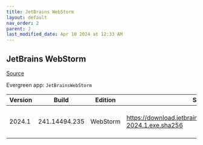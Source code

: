 ```yaml
---
title: JetBrains WebStorm
layout: default
nav_order: 2
parent: J
last_modified_date: Apr 10 2024 at 12:33 AM
---
```


## JetBrains WebStorm

[Source](https://www.jetbrains.com/webstorm)

Evergreen app: `JetBrainsWebStorm`

| Version | Build         | Edition  | Sha256                                                             | Date     | Size      | Type | URI                                                                                                                        |
| ------- | ------------- | -------- | ------------------------------------------------------------------ | -------- | --------- | ---- | -------------------------------------------------------------------------------------------------------------------------- |
| 2024.1  | 241.14494.235 | WebStorm | https://download.jetbrains.com/webstorm/WebStorm-2024.1.exe.sha256 | 4/4/2024 | 602454568 | exe  | [https://download.jetbrains.com/webstorm/WebStorm-2024.1.exe](https://download.jetbrains.com/webstorm/WebStorm-2024.1.exe) |
